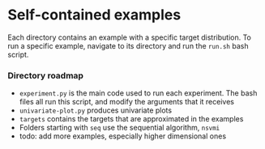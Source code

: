 # Self-contained examples

Each directory contains an example with a specific target distribution. To run a specific example, navigate to its directory and run the `run.sh` bash script.

### Directory roadmap
* `experiment.py` is the main code used to run each experiment. The bash files all run this script, and modify the arguments that it receives
* `univariate-plot.py` produces univariate plots
* `targets` contains the targets that are approximated in the examples
* Folders starting with `seq` use the sequential algorithm, `nsvmi`
* todo: add more examples, especially higher dimensional ones
